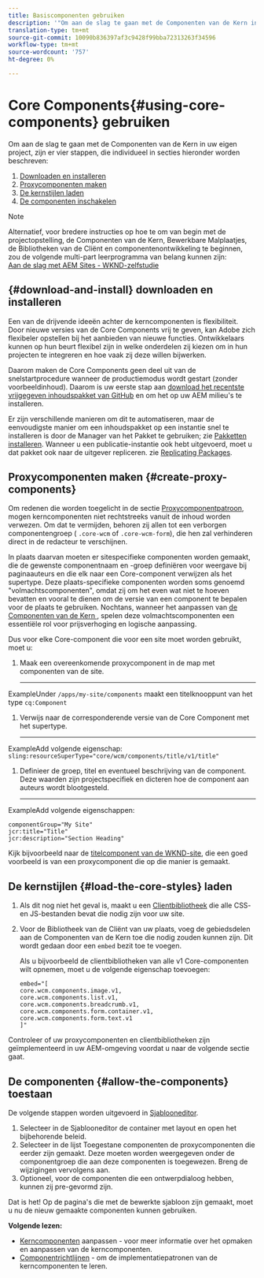 ```yaml
---
title: Basiscomponenten gebruiken
description: '"Om aan de slag te gaan met de Componenten van de Kern in uw eigen project, zijn er drie stappen te volgen: download en installeer, creeer volmachtscomponenten, laad de kernstijlen, en sta de componenten op uw malplaatjes toe."'
translation-type: tm+mt
source-git-commit: 10090b836397af3c9428f99bba72313263f34596
workflow-type: tm+mt
source-wordcount: '757'
ht-degree: 0%

---
```



# Core Components{#using-core-components} gebruiken

Om aan de slag te gaan met de Componenten van de Kern in uw eigen project, zijn er vier stappen, die individueel in secties hieronder worden beschreven:

1. [Downloaden en installeren](#download-and-install)
1. [Proxycomponenten maken](#create-proxy-components)
1. [De kernstijlen laden](#load-the-core-styles)
1. [De componenten inschakelen](#allow-the-components)

>[!NOTE]
>
>Alternatief, voor bredere instructies op hoe te om van begin met de projectopstelling, de Componenten van de Kern, Bewerkbare Malplaatjes, de Bibliotheken van de Cliënt en componentenontwikkeling te beginnen, zou de volgende multi-part leerprogramma van belang kunnen zijn:\
>[Aan de slag met AEM Sites - WKND-zelfstudie](https://docs.adobe.com/content/help/en/experience-manager-learn/getting-started-wknd-tutorial-develop/overview.html)

## {#download-and-install} downloaden en installeren

Een van de drijvende ideeën achter de kerncomponenten is flexibiliteit. Door nieuwe versies van de Core Components vrij te geven, kan Adobe zich flexibeler opstellen bij het aanbieden van nieuwe functies. Ontwikkelaars kunnen op hun beurt flexibel zijn in welke onderdelen zij kiezen om in hun projecten te integreren en hoe vaak zij deze willen bijwerken.

Daarom maken de Core Components geen deel uit van de snelstartprocedure wanneer de productiemodus wordt gestart (zonder voorbeeldinhoud). Daarom is uw eerste stap aan [download het recentste vrijgegeven inhoudspakket van GitHub](https://github.com/adobe/aem-core-wcm-components/releases/latest) en om het op uw AEM milieu&#39;s te installeren.

Er zijn verschillende manieren om dit te automatiseren, maar de eenvoudigste manier om een inhoudspakket op een instantie snel te installeren is door de Manager van het Pakket te gebruiken; zie [Pakketten installeren](https://docs.adobe.com/content/help/en/experience-manager-65/administering/contentmanagement/package-manager.html#installing-packages). Wanneer u een publicatie-instantie ook hebt uitgevoerd, moet u dat pakket ook naar de uitgever repliceren. zie [Replicating Packages](https://docs.adobe.com/content/help/en/experience-manager-65/administering/contentmanagement/package-manager.html#replicating-packages).

## Proxycomponenten maken {#create-proxy-components}

Om redenen die worden toegelicht in de sectie [Proxycomponentpatroon](/help/developing/guidelines.md#proxy-component-pattern), mogen kerncomponenten niet rechtstreeks vanuit de inhoud worden verwezen. Om dat te vermijden, behoren zij allen tot een verborgen componentengroep ( `.core-wcm` of `.core-wcm-form`), die hen zal verhinderen direct in de redacteur te verschijnen.

In plaats daarvan moeten er sitespecifieke componenten worden gemaakt, die de gewenste componentnaam en -groep definiëren voor weergave bij paginaauteurs en die elk naar een Core-component verwijzen als het supertype. Deze plaats-specifieke componenten worden soms genoemd &quot;volmachtscomponenten&quot;, omdat zij om het even wat niet te hoeven bevatten en vooral te dienen om de versie van een component te bepalen voor de plaats te gebruiken. Nochtans, wanneer het aanpassen van [de Componenten van de Kern ](/help/developing/customizing.md), spelen deze volmachtscomponenten een essentiële rol voor prijsverhoging en logische aanpassing.

Dus voor elke Core-component die voor een site moet worden gebruikt, moet u:

1. Maak een overeenkomende proxycomponent in de map met componenten van de site.

   ****
ExampleUnder  `/apps/my-site/components` maakt een titelknooppunt van het type  `cq:Component`

1. Verwijs naar de corresponderende versie van de Core Component met het supertype.

   ****
ExampleAdd volgende eigenschap:\
   `sling:resourceSuperType="core/wcm/components/title/v1/title"`

1. Definieer de groep, titel en eventueel beschrijving van de component. Deze waarden zijn projectspecifiek en dicteren hoe de component aan auteurs wordt blootgesteld.

   ****
ExampleAdd volgende eigenschappen:

   ```shell
   componentGroup="My Site"
   jcr:title="Title"  
   jcr:description="Section Heading"
   ```

Kijk bijvoorbeeld naar de [titelcomponent van de WKND-site](https://github.com/adobe/aem-guides-wknd/blob/master/ui.apps/src/main/content/jcr_root/apps/wknd/components/title/.content.xml), die een goed voorbeeld is van een proxycomponent die op die manier is gemaakt.

## De kernstijlen {#load-the-core-styles} laden

1. Als dit nog niet het geval is, maakt u een [Clientbibliotheek](https://experienceleague.adobe.com/docs/experience-manager-cloud-service/implementing/developing/full-stack/clientlibs.html) die alle CSS- en JS-bestanden bevat die nodig zijn voor uw site.
1. Voor de Bibliotheek van de Cliënt van uw plaats, voeg de gebiedsdelen aan de Componenten van de Kern toe die nodig zouden kunnen zijn. Dit wordt gedaan door een `embed` bezit toe te voegen.

   Als u bijvoorbeeld de clientbibliotheken van alle v1 Core-componenten wilt opnemen, moet u de volgende eigenschap toevoegen:

   ```shell
   embed="[  
   core.wcm.components.image.v1,  
   core.wcm.components.list.v1,  
   core.wcm.components.breadcrumb.v1,  
   core.wcm.components.form.container.v1,  
   core.wcm.components.form.text.v1  
   ]"
   ```

Controleer of uw proxycomponenten en clientbibliotheken zijn geïmplementeerd in uw AEM-omgeving voordat u naar de volgende sectie gaat.

## De componenten {#allow-the-components} toestaan

De volgende stappen worden uitgevoerd in [Sjablooneditor](https://docs.adobe.com/content/help/en/experience-manager-cloud-service/sites/authoring/features/templates.html).

1. Selecteer in de Sjablooneditor de container met layout en open het bijbehorende beleid.
1. Selecteer in de lijst Toegestane componenten de proxycomponenten die eerder zijn gemaakt. Deze moeten worden weergegeven onder de componentgroep die aan deze componenten is toegewezen. Breng de wijzigingen vervolgens aan.
1. Optioneel, voor de componenten die een ontwerpdialoog hebben, kunnen zij pre-gevormd zijn.

Dat is het! Op de pagina&#39;s die met de bewerkte sjabloon zijn gemaakt, moet u nu de nieuw gemaakte componenten kunnen gebruiken.

**Volgende lezen:**

* [Kerncomponenten](/help/developing/customizing.md)  aanpassen - voor meer informatie over het opmaken en aanpassen van de kerncomponenten.
* [Componentrichtlijnen](/help/developing/guidelines.md)  - om de implementatiepatronen van de kerncomponenten te leren.
